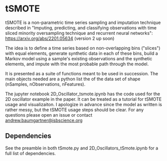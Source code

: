 # tSMOTE

tSMOTE is a non-parametric time series sampling and imputation technique described in "Imputing, predicting, and classifying observations with time sliced minority oversampling technique and recurrent neural networks": https://arxiv.org/abs/2201.05634 (version 2 up soon)

The idea is to define a time series based on non-overlapping bins ("slices") with equal elements, generate synthetic data in each of these bins, build a 
Markov model using a sample's existing observations and the synthetic elements, and impute with the most probable path through the model.

It is presented as a suite of functions meant to be used in succession. The main objects needed are a python list the of the data set of shape (nSamples, nObservations, nFeatures). 

The jupyter notebook 2D_Oscillator_tsmote.ipynb has the code used for the 2D oscillator example in the paper. It can be treated as a tutorial for tSMOTE usage and visualizaiton. I apologize in advance since the model as written is rather messy, but the tSMOTE usage steps should be clear. For any questions please open an issue or contact andrew.baumgartner@isbscience.org

## Dependencies
See the preamble in both tSmote.py and 2D_Oscillators_tSmote.ipynb for a full list of dependencies.
